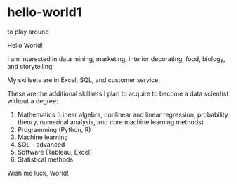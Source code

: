 # hello-world1
to play around


Hello World! 

I am interested in data mining, marketing, interior decorating, food, biology, and storytelling.

My skillsets are in Excel, SQL, and customer service. 

These are the additional skillsets I plan to acquire to become a data scientist without a degree:

1. Mathematics 
    (Linear algebra, nonlinear and linear regression, probability theory, numerical analysis, and core machine learning methods)
2. Programming 
    (Python, R) 
3. Machine learning
4. SQL - advanced 
5. Software 
    (Tableau, Excel)
6. Statistical methods


Wish me luck, World!

